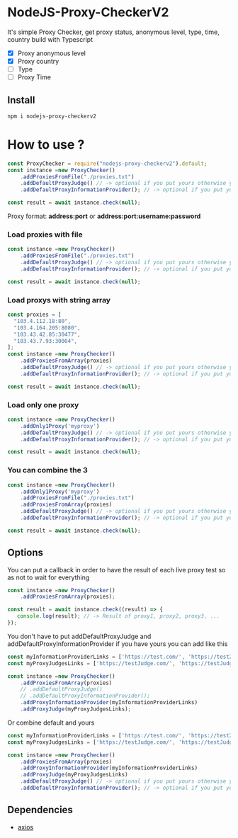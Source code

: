 # NodeJS-Proxy-CheckerV2

It's simple Proxy Checker, get proxy status, anonymous level, type, time, country build with Typescript

- [x] Proxy anonymous level
- [x] Proxy country
- [ ] Type
- [ ] Proxy Time

## Install

```bash
npm i nodejs-proxy-checkerv2
```

# How to use ?

```javascript
const ProxyChecker = require("nodejs-proxy-checkerv2").default;
const instance =new ProxyChecker()
    .addProxiesFromFile("./proxies.txt")
    .addDefaultProxyJudge() // -> optional if you put yours otherwise you have to put it
    .addDefaultProxyInformationProvider(); // -> optional if you put yours otherwise you have to put it

const result = await instance.check(null);
```

Proxy format: <strong>address:port</strong> or <strong>address:port:username:password</strong>

### Load proxies with file



```javascript
const instance =new ProxyChecker()
    .addProxiesFromFile("./proxies.txt")
    .addDefaultProxyJudge() // -> optional if you put yours otherwise you have to put it
    .addDefaultProxyInformationProvider(); // -> optional if you put yours otherwise you have to put it

const result = await instance.check(null);
```

### Load proxys with string array



```javascript
const proxies = [
  "103.4.112.18:80",
  "103.4.164.205:8080",
  "103.43.42.85:30477",
  "103.43.7.93:30004",
];
const instance =new ProxyChecker()
    .addProxiesFromArray(proxies)
    .addDefaultProxyJudge() // -> optional if you put yours otherwise you have to put it
    .addDefaultProxyInformationProvider(); // -> optional if you put yours otherwise you have to put it

const result = await instance.check(null);
```

### Load only one proxy

```javascript
const instance =new ProxyChecker()
    .addOnly1Proxy('myproxy')
    .addDefaultProxyJudge() // -> optional if you put yours otherwise you have to put it
    .addDefaultProxyInformationProvider(); // -> optional if you put yours otherwise you have to put it

const result = await instance.check(null);
```

### You can combine the 3

```javascript
const instance =new ProxyChecker()
    .addOnly1Proxy('myproxy')
    .addProxiesFromFile("./proxies.txt")
    .addProxiesFromArray(proxies)
    .addDefaultProxyJudge() // -> optional if you put yours otherwise you have to put it
    .addDefaultProxyInformationProvider(); // -> optional if you put yours otherwise you have to put it

const result = await instance.check(null);
```

## Options

You can put a callback in order to have the result of each live proxy test so as not to wait for everything

```javascript
const instance =new ProxyChecker()
    .addProxiesFromArray(proxies);

const result = await instance.check((result) => {
   console.log(result); // -> Result of proxy1, proxy2, proxy3, ...
});
```

You don't have to put addDefaultProxyJudge and addDefaultProxyInformationProvider if you have yours you can add like this

```javascript
const myInformationProviderLinks = ['https://test.com/', 'https://test2.com/']
const myProxyJudgesLinks = ['https://testJudge.com/', 'https://testJudge2.com/']

const instance =new ProxyChecker()
    .addProxiesFromArray(proxies)
    // .addDefaultProxyJudge()
    // .addDefaultProxyInformationProvider();
    .addProxyInformationProvider(myInformationProviderLinks)
    .addProxyJudge(myProxyJudgesLinks);
```

Or combine default and yours

```javascript
const myInformationProviderLinks = ['https://test.com/', 'https://test2.com/']
const myProxyJudgesLinks = ['https://testJudge.com/', 'https://testJudge2.com/']

const instance =new ProxyChecker()
    .addProxiesFromArray(proxies)
    .addProxyInformationProvider(myInformationProviderLinks)
    .addProxyJudge(myProxyJudgesLinks)
    .addDefaultProxyJudge() // -> optional if you put yours otherwise you have to put it
    .addDefaultProxyInformationProvider(); // -> optional if you put yours otherwise you have to put it
```

## Dependencies

- [axios](https://www.npmjs.com/package/axios)
